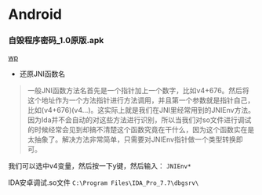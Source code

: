 # Android

### 自毁程序密码_1.0原版.apk
[wp](https://www.52pojie.cn/thread-1315444-1-7.html)

- 还原JNI函数名
> 一般JNI函数方法名首先是一个指针加上一个数字，比如v4+676。然后将这个地址作为一个方法指针进行方法调用，并且第一个参数就是指针自己，比如(v4+676)(v4…)。这实际上就是我们在JNI里经常用到的JNIEnv方法。因为Ida并不会自动的对这些方法进行识别，所以当我们对so文件进行调试的时候经常会见到却搞不清楚这个函数究竟在干什么，因为这个函数实在是太抽象了。解决方法非常简单，只需要对JNIEnv指针做一个类型转换即可。

我们可以选中v4变量，然后按一下y键，然后输入： `JNIEnv*`

IDA安卓调试.so文件
`C:\Program Files\IDA_Pro_7.7\dbgsrv\`
